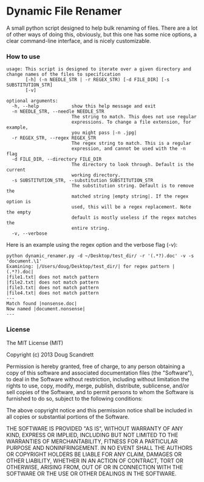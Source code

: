 Dynamic File Renamer
====================

A small python script designed to help bulk renaming of files. There are a lot of other ways of doing this, obviously, but this one has some nice options, a clear command-line interface, and is nicely customizable.

### How to use
```
usage: This script is designed to iterate over a given directory and change names of the files to specification
       [-h] (-n NEEDLE_STR | -r REGEX_STR) [-d FILE_DIR] [-s SUBSTITUTION_STR]
       [-v]

optional arguments:
  -h, --help            show this help message and exit
  -n NEEDLE_STR, --needle NEEDLE_STR
                        The string to match. This does not use regular
                        expressions. To change a file extension, for example,
                        you might pass |-n .jpg|
  -r REGEX_STR, --regex REGEX_STR
                        The regex string to match. This is a regular
                        expression, and cannot be used with the -n flag
  -d FILE_DIR, --directory FILE_DIR
                        The directory to look through. Default is the current
                        working directory.
  -s SUBSTITUTION_STR, --substitution SUBSTITUTION_STR
                        The substitution string. Default is to remove the
                        matched string |empty string|. If the regex option is
                        used, this will be a regex replacement. Note the empty
                        default is mostly useless if the regex matches the
                        entire string.
  -v, --verbose
```

Here is an example using the regex option and the verbose flag (-v):
```
python dynamic_renamer.py -d ~/Desktop/test_dir/ -r '(.*?).doc' -v -s 'document.\1'
Examining: |/Users/doug/Desktop/test_dir/| for regex pattern |(.*?).doc|
|file1.txt| does not match pattern
|file2.txt| does not match pattern
|file3.txt| does not match pattern
|file4.txt| does not match pattern
---
Match found |nonsense.doc|
Now named |document.nonsense|
---
```

### License

The MIT License (MIT)

Copyright (c) 2013 Doug Scandrett

Permission is hereby granted, free of charge, to any person obtaining a copy
of this software and associated documentation files (the "Software"), to deal
in the Software without restriction, including without limitation the rights
to use, copy, modify, merge, publish, distribute, sublicense, and/or sell
copies of the Software, and to permit persons to whom the Software is
furnished to do so, subject to the following conditions:

The above copyright notice and this permission notice shall be included in
all copies or substantial portions of the Software.

THE SOFTWARE IS PROVIDED "AS IS", WITHOUT WARRANTY OF ANY KIND, EXPRESS OR
IMPLIED, INCLUDING BUT NOT LIMITED TO THE WARRANTIES OF MERCHANTABILITY,
FITNESS FOR A PARTICULAR PURPOSE AND NONINFRINGEMENT. IN NO EVENT SHALL THE
AUTHORS OR COPYRIGHT HOLDERS BE LIABLE FOR ANY CLAIM, DAMAGES OR OTHER
LIABILITY, WHETHER IN AN ACTION OF CONTRACT, TORT OR OTHERWISE, ARISING FROM,
OUT OF OR IN CONNECTION WITH THE SOFTWARE OR THE USE OR OTHER DEALINGS IN
THE SOFTWARE.
